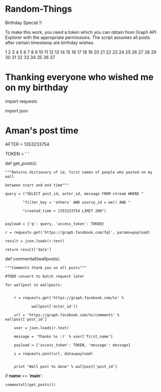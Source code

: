 # Random-Things
Birthday Special !!

To make this work, you need a token which you can obtain from Graph API Explorer with the appropriate permissions. The script assumes all posts after certain timestamp are birthday wishes.



 1
 2
 3
 4
 5
 6
 7
 8
 9
10
11
12
13
14
15
16
17
18
19
20
21
22
23
24
25
26
27
28
29
30
31
32
33
34
35
36
37
# Thanking everyone who wished me on my birthday
 
import requests
 
import json
 
 
# Aman's post time
 
AFTER = 1353233754
 
TOKEN = ' <insert token here> '
 
 
def get_posts():
 
    """Returns dictionary of id, first names of people who posted on my wall
 
    between start and end time"""
 
    query = ("SELECT post_id, actor_id, message FROM stream WHERE "
 
            "filter_key = 'others' AND source_id = me() AND "
 
            "created_time > 1353233754 LIMIT 200")
 
 
    payload = {'q': query, 'access_token': TOKEN}
 
    r = requests.get('https://graph.facebook.com/fql', params=payload)
 
    result = json.loads(r.text)
 
    return result['data']
 
 
def commentall(wallposts):
 
    """Comments thank you on all posts"""
 
    #TODO convert to batch request later
 
    for wallpost in wallposts:
 
 
        r = requests.get('https://graph.facebook.com/%s' %
 
                wallpost['actor_id'])
 
        url = 'https://graph.facebook.com/%s/comments' % wallpost['post_id']
 
        user = json.loads(r.text)
 
        message = 'Thanks %s :)' % user['first_name']
 
        payload = {'access_token': TOKEN, 'message': message}
 
        s = requests.post(url, data=payload)
 
 
        print "Wall post %s done" % wallpost['post_id']
 
 
if __name__ == '__main__':
 
    commentall(get_posts())
